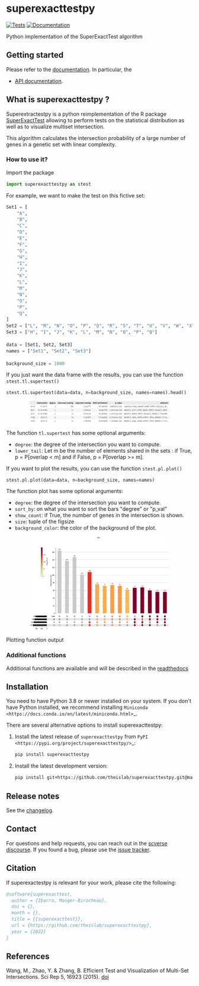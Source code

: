 # superexacttestpy

[![Tests][badge-tests]][link-tests]
[![Documentation][badge-docs]][link-docs]

[badge-tests]: https://img.shields.io/github/workflow/status/ilibarra/superexacttestpy/Test/main
[link-tests]: https://github.com/theislab/superexacttestpy/actions/workflows/test.yml
[badge-docs]: https://img.shields.io/readthedocs/superexacttestpy

Python implementation of the SuperExactTest algorithm

## Getting started

Please refer to the [documentation][link-docs]. In particular, the

-   [API documentation][link-api].

## What is superexacttestpy ?

Superextractestpy is a python reimplementation of the R package [SuperExactTest][r-package] allowing to perform tests on the statistical distribution as well as to visualize multiset intersection.

This algorithm calculates the intersection probability of a large number of genes in a genetic set with linear complexity.

### How to use it?

Import the package

```python
import superexacttestpy as stest
```

For example, we want to make the test on this fictive set:

```python
Set1 = [
    "A",
    "B",
    "C",
    "D",
    "E",
    "F",
    "G",
    "H",
    "I",
    "J",
    "K",
    "L",
    "M",
    "N",
    "O",
    "P",
    "Q",
]
Set2 = ["L", "M", "N", "O", "P", "Q", "R", "S", "T", "U", "V", "W", "X", "Y", "Z"]
Set3 = ["H", "I", "J", "K", "L", "M", "N", "O", "P", "Q"]

data = [Set1, Set2, Set3]
names = ["Set1", "Set2", "Set3"]

background_size = 1000
```

If you just want the data frame with the results, you can use the function `stest.tl.supertest()`

```python
stest.tl.supertest(data=data, n=background_size, names=names).head()
```

<p align="center">
  <img src="./sketch/df.jpg?raw=true" style="width:75%">
</p>

The function `tl.supertest` has some optional arguments:

-   `degree`: the degree of the intersection you want to compute.
-   `lower_tail`: Let m be the number of elements shared in the sets : if True, p = P[overlap < m] and if False, p = P[overlap >= m].

If you want to plot the results, you can use the function `stest.pl.plot()`

```python
stest.pl.plot(data=data, n=background_size, names=names)
```

The function plot has some optional arguments:

-   `degree`: the degree of the intersection you want to compute.
-   `sort_by`: on what you want to sort the bars "degree" or "p_val"
-   `show_count`: if True, the number of genes in the intersection is shown.
-   `size`: tuple of the figsize
-   `background_color`: the color of the background of the plot.

<p align="center">
  <img src="./sketch/supertest.png?raw=true" style="width:75%">
</p>

Plotting function output

### Additional functions

Additional functions are available and will be described in the [readthedocs][link-api]

## Installation

You need to have Python 3.8 or newer installed on your system. If you don't have
Python installed, we recommend installing `Miniconda <https://docs.conda.io/en/latest/miniconda.html>`\_.

There are several alternative options to install superexacttestpy:

1. Install the latest release of `superexacttestpy` from `PyPI <https://pypi.org/project/superexacttestpy/>`\_:

    ```bash
    pip install superexacttestpy
    ```

1. Install the latest development version:

    ```bash
    pip install git+https://github.com/theislab/superexacttestpy.git@main
    ```

## Release notes

See the [changelog][changelog].

## Contact

For questions and help requests, you can reach out in the [scverse discourse][scverse-discourse].
If you found a bug, please use the [issue tracker][issue-tracker].

## Citation

If superexactestpy is relevant for your work, please cite the following:

```bibtex
@software{superexacttest,
  author = {Ibarra, Mauger-Birocheau},
  doi = {},
  month = {},
  title = {{superexacttest}},
  url = {https://github.com/theislab/superexacttestpy},
  year = {2022}
}
```

## References

Wang, M., Zhao, Y. & Zhang, B. Efficient Test and Visualization of Multi-Set Intersections. Sci Rep 5, 16923 (2015). [doi](https://doi.org/10.1038/srep16923)

[scverse-discourse]: https://discourse.scverse.org/
[issue-tracker]: https://github.com/theislab/superexacttestpy/issues
[changelog]: https://superexacttestpy.readthedocs.io/en/latest/changelog.html
[link-docs]: https://superexacttestpy.readthedocs.io/en/latest/#
[link-api]: https://superexacttestpy.readthedocs.io/en/latest/api.html
[r-package]: https://github.com/mw201608/SuperExactTest
